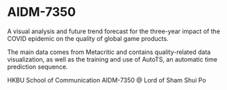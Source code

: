 # AIDM-7350
A visual analysis and future trend forecast for the three-year impact of the COVID epidemic on the quality of global game products.

The main data comes from Metacritic and contains quality-related data visualization, as well as the training and use of AutoTS, an automatic time prediction sequence.

HKBU School of Communication AIDM-7350 @ Lord of Sham Shui Po
